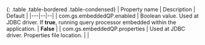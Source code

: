 
{: .table .table-bordered .table-condensed}
| Property name | Description | Default   |
|---|--|--|
|  com.gs.embeddedQP.enabled  | Boolean value. Used at JDBC driver. If **true**, running query processor embedded within the application. | **False** |
|  com.gs.embeddedQP.properties  | Used at JDBC driver. Properties file location. | |
